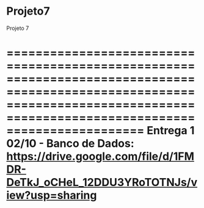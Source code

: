 # Projeto7
Projeto 7

===============================================================================================================================================================================
Entrega 1 02/10 - Banco de Dados:
https://drive.google.com/file/d/1FMDR-DeTkJ_oCHeL_12DDU3YRoTOTNJs/view?usp=sharing
===============================================================================================================================================================================
